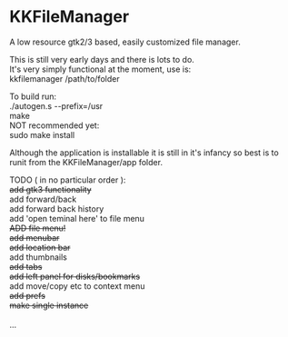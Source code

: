 # KKFileManager
A low resource gtk2/3 based, easily customized file manager.

This is still very early days and there is lots to do.<br>
It's very simply functional at the moment, use is:<br>
kkfilemanager /path/to/folder<br>

To build run:<br>
./autogen.s --prefix=/usr<br>
make<br>
NOT recommended yet:<br>
sudo make install<br>

Although the application is installable it is still in it's infancy so best is to runit from the KKFileManager/app folder.<br>


TODO ( in no particular order ):<br>
<del>add gtk3 functionality</del><br>
add forward/back<br>
add forward back history<br>
add 'open teminal here' to file menu<br>
<del>ADD file menu!</del><br>
<del>add menubar</del><br>
<del>add location bar</del><br>
add thumbnails<br>
<del>add tabs</del><br>
<del>add left panel for disks/bookmarks</del><br>
add move/copy etc to context menu<br>
<del>add prefs</del><br>
<del>make single instance</del><br>
<br>
...

